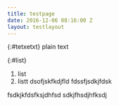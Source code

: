 ```yaml
---
title: testpage
date: 2016-12-06 08:16:00 Z
layout: testlayout
---
```


{:#tetxetxt}
plain text

{:#list}
1. list
2. listt dsofjskfkdjfld
fdssfjsdkjfdsk

fsdkjkfdsfksjdhfsd
sdkjfhsdjhfksdj

